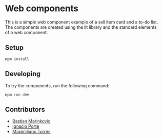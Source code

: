 # Web components

This is a simple web component example of a sell item card and a to-do list. The components are created using the lit library and the standard elements of a web component.

## Setup

`
npm install
`

## Developing

To try the components, run the following command:

`
npm run dev
`

## Contributors

- [Bastian Marinkovic](https://github.com/BMarink512/)
- [Ignacio Porte](https://github.com/IgnacioPorte)
- [Maximiliano Torres](https://github.com/Maxi1805)
